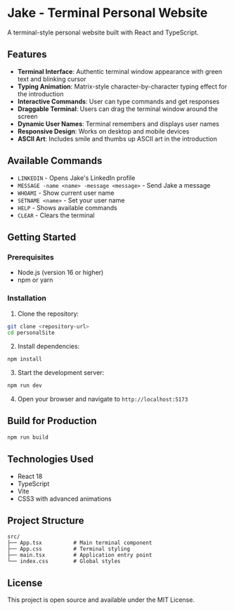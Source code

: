# Jake - Terminal Personal Website

A terminal-style personal website built with React and TypeScript.

## Features

- **Terminal Interface**: Authentic terminal window appearance with green text and blinking cursor
- **Typing Animation**: Matrix-style character-by-character typing effect for the introduction
- **Interactive Commands**: User can type commands and get responses
- **Draggable Terminal**: Users can drag the terminal window around the screen
- **Dynamic User Names**: Terminal remembers and displays user names
- **Responsive Design**: Works on desktop and mobile devices
- **ASCII Art**: Includes smile and thumbs up ASCII art in the introduction

## Available Commands

- `LINKEDIN` - Opens Jake's LinkedIn profile
- `MESSAGE -name <name> -message <message>` - Send Jake a message
- `WHOAMI` - Show current user name
- `SETNAME <name>` - Set your user name
- `HELP` - Shows available commands
- `CLEAR` - Clears the terminal

## Getting Started

### Prerequisites

- Node.js (version 16 or higher)
- npm or yarn

### Installation

1. Clone the repository:
```bash
git clone <repository-url>
cd personalSite
```

2. Install dependencies:
```bash
npm install
```

3. Start the development server:
```bash
npm run dev
```

4. Open your browser and navigate to `http://localhost:5173`

## Build for Production

```bash
npm run build
```

## Technologies Used

- React 18
- TypeScript
- Vite
- CSS3 with advanced animations

## Project Structure

```
src/
├── App.tsx          # Main terminal component
├── App.css          # Terminal styling
├── main.tsx         # Application entry point
└── index.css        # Global styles
```

## License

This project is open source and available under the MIT License.
